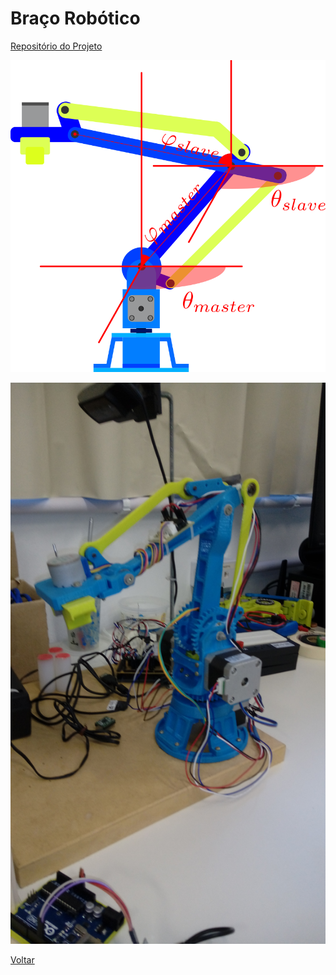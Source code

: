 # Braço Robótico

[Repositório do Projeto](https://github.com/LPAE/lpae.github.io/tree/master/projetos/RoboticArm)

![](./Simulation/fundamentals/arm_1.png)



![20190219_164424](./imagens/20190219_164424.jpg)

[Voltar](https://lpae.github.io/)

